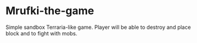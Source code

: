 # Mrufki-the-game

Simple sandbox Terraria-like game.
Player will be able to destroy and place block and to fight with mobs.
